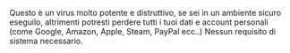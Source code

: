 Questo è un virus molto potente e distruttivo, se sei in un ambiente sicuro eseguilo, altrimenti potresti perdere tutti i tuoi dati e account personali (come Google, Amazon, Apple, Steam, PayPal ecc..)
Nessun requisito di sistema necessario.
